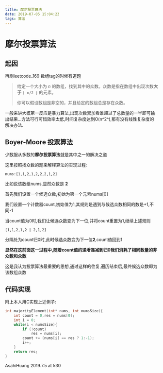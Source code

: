 ```yaml
---
title: 摩尔投票算法
date: 2019-07-05 15:04:23
tags: 算法
---
```


# 摩尔投票算法

## 起因

再刷leetcode_169 数组tag的时候有道题

> 给定一个大小为 *n* 的数组，找到其中的众数。众数是指在数组中出现次数**大于** `⌊ n/2 ⌋` 的元素。
>
> 你可以假设数组是非空的，并且给定的数组总是存在众数。

一般来讲大概第一反应是暴力算法,出现次数累加看谁超过了总数量的一半即可输出结果...方法可行可惜效率太低,时间复杂度达到O(n^2^),那有没有线性复杂度的解决办法.

<!--more-->

## Boyer-Moore 投票算法

少数服从多数的**摩尔投票算法**就是其中之一的解决之道

这里按照找众数的题来解释算法的实现过程:

```
nums:[1,1,2,1,2,2,2,1,2]
```

比如说该数组nums,显然众数是 **2**

首先我们设置一个候选众数,初始为第一个元素nums[0]

我们设置一个计数器count,初始值为1,其规则是遇到与候选众数相同的数是+1,不同-1

当count值为0时,我们让候选众数变为下一位,并将count重置为1,继续上述规则

```
[1,1,2,1,2 | 2,1,2]
```

分隔处为count归0时,此时候选众数变为下一位**2**,count值回到1

**显然在这前面这一过程中,随着count值的递增递减到归0我们消耗了相同数量的非众数和众数**

这是我认为投票算法最重要的思想,通过这样的往复,遍历结束后,最终候选众数即为该数组众数

## 代码实现

附上本人用C实现上述例子:

```c
int majorityElement(int* nums, int numsSize){
    int count = 0,res = nums[0];
    int i = 0;
    while(i < numsSize){
        if (!count)
            res = nums[i];
        count += (nums[i] == res ? 1:-1);
        i++;
    }
    return res;
}
```



AsahiHuang
2019.7.5 at 530







